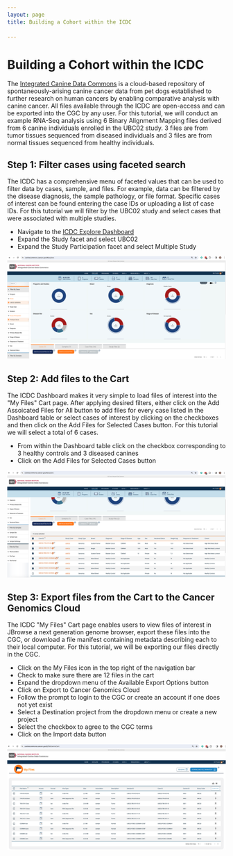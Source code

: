 ```yaml
---
layout: page
title: Building a Cohort within the ICDC

---
```



Building a Cohort within the ICDC
============================================

The [Integrated Canine Data Commons](https:https://caninecommons.cancer.gov/#/) is a cloud-based repository of spontaneously-arising canine cancer data from pet dogs established to further research on human cancers by enabling comparative analysis with canine cancer.
All files available through the ICDC are open-access and can be exported into the CGC by any user. For this tutorial, we will conduct an example RNA-Seq analysis using 6 Binary Alignment Mapping files derived from 6 canine individuals enrolled in the UBC02 study.  3 files are from tumor tissues sequenced from diseased individuals and 3 files are from normal tissues sequenced from healthy individuals. 

## Step 1: Filter cases using faceted search
The ICDC has a comprehensive menu of faceted values that can be used to filter data by cases, sample, and files. For example, data can be filtered by the disease diagnosis, the sample pathology, or file format. Specific cases of interest can be found entering the case IDs or uploading a list of case IDs. For this tutorial we will filter by the UBC02 study and select cases that were associated with multiple studies.
* Navigate to the [ICDC Explore Dashboard](https://caninecommons-qa.cancer.gov/#/explore)
* Expand the <span class="highlight_facet">Study</span> facet and select <span class="highlight_facetvalue">UBC02</span>
* Expand the <span class="highlight_facet">Study Participation</span> facet and select <span class="highlight_facetvalue">Multiple Study</span>

![ICDC Explore Dashboard](./rna-seq-images/icdc-explore-dashboard.png "ICDC Explore Dashboard")


## Step 2: Add files to the Cart
The ICDC Dashboard makes it very simple to load files of interest into the "My Files" Cart page. After applying desired filters, either click on the Add Assoicated Files for All button to add files for every case listed in the Dashboard table or select cases of interest by clicking on the checkboxes and then click on the Add Files for Selected Cases button. For this tutorial we will select a total of 6 cases. 
* From within the Dashboard table click on the checkbox corresponding to 3 healthy controls and 3 diseased canines
* Click on the <span class="highlight_button">Add Files for Selected Cases</span> button

![ICDC Dashboard Table](./rna-seq-images/icdc-dashboard-table.png "Dashboard Table")


## Step 3: Export files from the Cart to the Cancer Genomics Cloud
The ICDC "My Files" Cart page enables users to view files of interest in JBrowse a next generation genome browser, export these files into the CGC, or download a file manifest containing metadata describing each to their local computer. For this tutorial, we will be exporting our files directly in the CGC.
* Click on the <span class="highlight_icon">My Files</span> icon in the top right of the navigation bar
* Check to make sure there are 12 files in the cart
* Expand the dropdown menu of the <span class="highlight_button">Available Export Options</span> button
* Click on <span class="highlight_button">Export to Cancer Genomics Cloud</span>
* Follow the prompt to login to the CGC or create an account if one does not yet exist
* Select a <span class="highlight_button">Destination project</span> from the dropdown menu or create a new project
* Select the <span class="highlight_icon">checkbox</span> to agree to the CGC terms
* Click on the <span class="highlight_button">Import data</span> button

![ICDC My Files Cart Page](./rna-seq-images/icdc-loaded-cart.png "My Files Cart page")